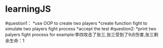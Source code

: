 # learningJS
#question1：
  *use OOP to create two players
  *create function fight to simulate two players fight process
  *accept the test
#question2:
  *print two palyers fight process 
      for example:李四攻击了张三,张三受到了9点伤害,张三剩余生命：1
